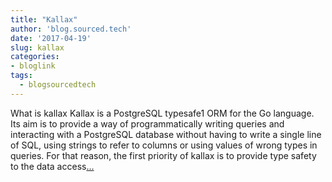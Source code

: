 ```yaml
---
title: "Kallax"
author: 'blog.sourced.tech'
date: '2017-04-19'
slug: kallax
categories:
- bloglink
tags:
  - blogsourcedtech
---
```


What is kallax Kallax is a PostgreSQL typesafe1 ORM for the Go language. Its aim is to provide a way of programmatically writing queries and interacting with a PostgreSQL database without having to write a single line of SQL, using strings to refer to columns or using values of wrong types in queries. For that reason, the first priority of kallax is to provide type safety to the data access[... <i class="fas fa-external-link-alt"></i>](https://blog.sourced.tech//blog.sourced.tech/post/kallax/)

